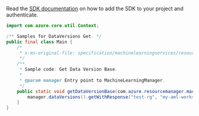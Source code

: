 Read the [SDK documentation](https://github.com/Azure/azure-sdk-for-java/blob/azure-resourcemanager-machinelearning_1.0.0-beta.2/sdk/machinelearning/azure-resourcemanager-machinelearning/README.md) on how to add the SDK to your project and authenticate.

```java
import com.azure.core.util.Context;

/** Samples for DataVersions Get. */
public final class Main {
    /*
     * x-ms-original-file: specification/machinelearningservices/resource-manager/Microsoft.MachineLearningServices/preview/2022-02-01-preview/examples/DataVersionBase/get.json
     */
    /**
     * Sample code: Get Data Version Base.
     *
     * @param manager Entry point to MachineLearningManager.
     */
    public static void getDataVersionBase(com.azure.resourcemanager.machinelearning.MachineLearningManager manager) {
        manager.dataVersions().getWithResponse("test-rg", "my-aml-workspace", "string", "string", Context.NONE);
    }
}
```
